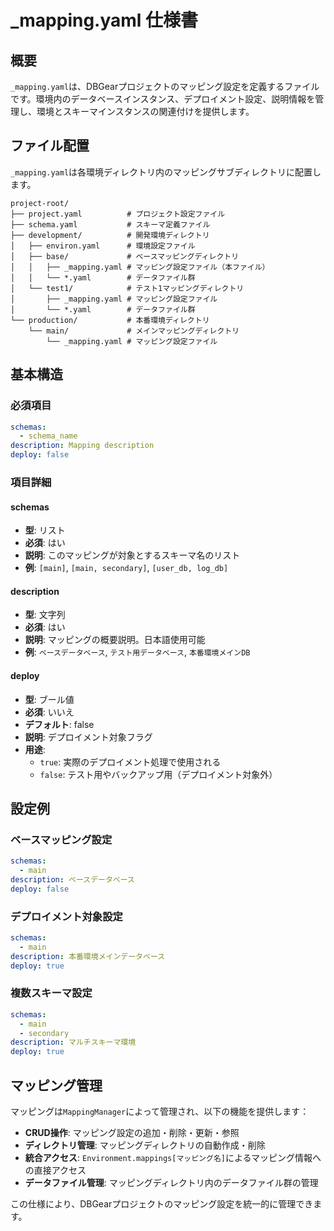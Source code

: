 # _mapping.yaml 仕様書

## 概要

`_mapping.yaml`は、DBGearプロジェクトのマッピング設定を定義するファイルです。環境内のデータベースインスタンス、デプロイメント設定、説明情報を管理し、環境とスキーマインスタンスの関連付けを提供します。

## ファイル配置

`_mapping.yaml`は各環境ディレクトリ内のマッピングサブディレクトリに配置します。

```
project-root/
├── project.yaml          # プロジェクト設定ファイル
├── schema.yaml           # スキーマ定義ファイル
├── development/          # 開発環境ディレクトリ
│   ├── environ.yaml      # 環境設定ファイル
│   ├── base/             # ベースマッピングディレクトリ
│   │   ├── _mapping.yaml # マッピング設定ファイル（本ファイル）
│   │   └── *.yaml        # データファイル群
│   └── test1/            # テスト1マッピングディレクトリ
│       ├── _mapping.yaml # マッピング設定ファイル
│       └── *.yaml        # データファイル群
└── production/           # 本番環境ディレクトリ
    └── main/             # メインマッピングディレクトリ
        └── _mapping.yaml # マッピング設定ファイル
```

## 基本構造

### 必須項目

```yaml
schemas:
  - schema_name
description: Mapping description
deploy: false
```

### 項目詳細

#### schemas
- **型**: リスト
- **必須**: はい
- **説明**: このマッピングが対象とするスキーマ名のリスト
- **例**: `[main]`, `[main, secondary]`, `[user_db, log_db]`

#### description
- **型**: 文字列
- **必須**: はい
- **説明**: マッピングの概要説明。日本語使用可能
- **例**: `ベースデータベース`, `テスト用データベース`, `本番環境メインDB`

#### deploy
- **型**: ブール値
- **必須**: いいえ
- **デフォルト**: false
- **説明**: デプロイメント対象フラグ
- **用途**: 
  - `true`: 実際のデプロイメント処理で使用される
  - `false`: テスト用やバックアップ用（デプロイメント対象外）

## 設定例

### ベースマッピング設定

```yaml
schemas:
  - main
description: ベースデータベース
deploy: false
```

### デプロイメント対象設定

```yaml
schemas:
  - main
description: 本番環境メインデータベース
deploy: true
```

### 複数スキーマ設定

```yaml
schemas:
  - main
  - secondary
description: マルチスキーマ環境
deploy: true
```

## マッピング管理

マッピングは`MappingManager`によって管理され、以下の機能を提供します：

- **CRUD操作**: マッピング設定の追加・削除・更新・参照
- **ディレクトリ管理**: マッピングディレクトリの自動作成・削除
- **統合アクセス**: `Environment.mappings[マッピング名]`によるマッピング情報への直接アクセス
- **データファイル管理**: マッピングディレクトリ内のデータファイル群の管理

この仕様により、DBGearプロジェクトのマッピング設定を統一的に管理できます。
